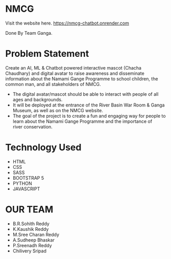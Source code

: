 # NMCG
Visit the website here. https://nmcg-chatbot.onrender.com

Done By Team Ganga.


# Problem Statement
Create an AI, ML & Chatbot powered interactive mascot (Chacha Chaudhary) and 
digital avatar to raise awareness and disseminate information about the Namami 
Gange Programme to school children, the common man, and all stakeholders of 
NMCG. 
- The digital avatar/mascot should be able to interact with people of all ages and 
backgrounds. 
- It will be deployed at the entrance of the River Basin War Room & Ganga Museum, as 
well as on the NMCG website. 
- The goal of the project is to create a fun and engaging way for people to learn about 
the Namami Gange Programme and the importance of river conservation.

# Technology Used
- HTML
- CSS
- SASS
- BOOTSTRAP 5
- PYTHON
- JAVASCRIPT

# OUR TEAM
- B.R.Sohith Reddy
- K.Kaushik Reddy
- M.Sree Charan Reddy
- A.Sudheep Bhaskar
- P.Sreenadh Reddy
- Chilivery Sripad
  
